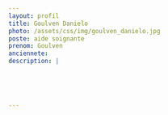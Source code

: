 ```yaml
---
layout: profil
title: Goulven Danielo
photo: /assets/css/img/goulven_danielo.jpg
poste: aide soignante
prenom: Goulven
anciennete: 
description: |
 

  

  
---
```

